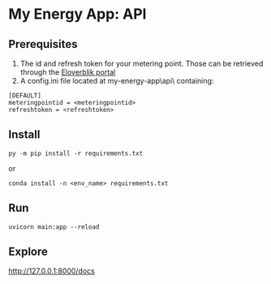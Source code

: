 # My Energy App: API

## Prerequisites
1. The id and refresh token for your metering point. Those can be retrieved through the [Eloverblik portal](https://eloverblik.dk)
2. A config.ini file located at my-energy-app\api\ containing:
```
[DEFAULT]
meteringpointid = <meteringpointid>
refreshtoken = <refreshtoken>
```

## Install
`py -m pip install -r requirements.txt`

or

`conda install -n <env_name> requirements.txt`

## Run
`uvicorn main:app --reload`

## Explore
http://127.0.0.1:8000/docs
